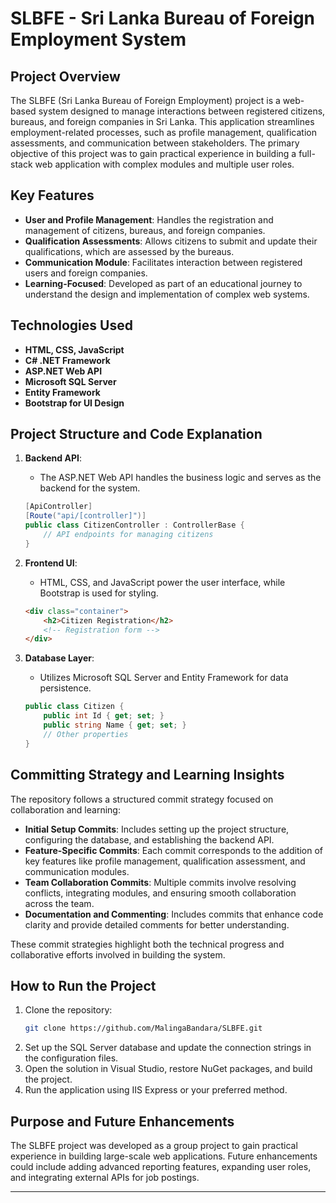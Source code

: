 # SLBFE - Sri Lanka Bureau of Foreign Employment System

## Project Overview

The SLBFE (Sri Lanka Bureau of Foreign Employment) project is a web-based system designed to manage interactions between registered citizens, bureaus, and foreign companies in Sri Lanka. This application streamlines employment-related processes, such as profile management, qualification assessments, and communication between stakeholders. The primary objective of this project was to gain practical experience in building a full-stack web application with complex modules and multiple user roles.

## Key Features

- **User and Profile Management**: Handles the registration and management of citizens, bureaus, and foreign companies.
- **Qualification Assessments**: Allows citizens to submit and update their qualifications, which are assessed by the bureaus.
- **Communication Module**: Facilitates interaction between registered users and foreign companies.
- **Learning-Focused**: Developed as part of an educational journey to understand the design and implementation of complex web systems.

## Technologies Used

- **HTML, CSS, JavaScript**
- **C# .NET Framework**
- **ASP.NET Web API**
- **Microsoft SQL Server**
- **Entity Framework**
- **Bootstrap for UI Design**

## Project Structure and Code Explanation

1. **Backend API**:
   - The ASP.NET Web API handles the business logic and serves as the backend for the system.
   ```csharp
   [ApiController]
   [Route("api/[controller]")]
   public class CitizenController : ControllerBase {
       // API endpoints for managing citizens
   }
   ```

2. **Frontend UI**:
   - HTML, CSS, and JavaScript power the user interface, while Bootstrap is used for styling.
   ```html
   <div class="container">
       <h2>Citizen Registration</h2>
       <!-- Registration form -->
   </div>
   ```

3. **Database Layer**:
   - Utilizes Microsoft SQL Server and Entity Framework for data persistence.
   ```csharp
   public class Citizen {
       public int Id { get; set; }
       public string Name { get; set; }
       // Other properties
   }
   ```

## Committing Strategy and Learning Insights

The repository follows a structured commit strategy focused on collaboration and learning:
- **Initial Setup Commits**: Includes setting up the project structure, configuring the database, and establishing the backend API.
- **Feature-Specific Commits**: Each commit corresponds to the addition of key features like profile management, qualification assessment, and communication modules.
- **Team Collaboration Commits**: Multiple commits involve resolving conflicts, integrating modules, and ensuring smooth collaboration across the team.
- **Documentation and Commenting**: Includes commits that enhance code clarity and provide detailed comments for better understanding.

These commit strategies highlight both the technical progress and collaborative efforts involved in building the system.

## How to Run the Project

1. Clone the repository:
   ```bash
   git clone https://github.com/MalingaBandara/SLBFE.git
   ```
2. Set up the SQL Server database and update the connection strings in the configuration files.
3. Open the solution in Visual Studio, restore NuGet packages, and build the project.
4. Run the application using IIS Express or your preferred method.

## Purpose and Future Enhancements

The SLBFE project was developed as a group project to gain practical experience in building large-scale web applications. Future enhancements could include adding advanced reporting features, expanding user roles, and integrating external APIs for job postings.
****
